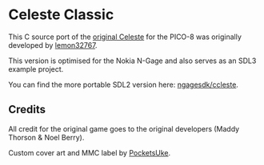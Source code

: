 # Celeste Classic

This C source port of the [original
Celeste](https://www.lexaloffle.com/bbs/?tid=2145) for the PICO-8 was
originally developed by
[lemon32767](https://github.com/lemon32767/ccleste).

This version is optimised for the Nokia N-Gage and also serves as an SDL3
example project.

You can find the more portable SDL2 version here:
[ngagesdk/ccleste](https://github.com/ngagesdk/ccleste).

## Credits

All credit for the original game goes to the original developers (Maddy
Thorson & Noel Berry).

Custom cover art and MMC label by [PocketsUke](https://pocketsuke.co.uk/).

